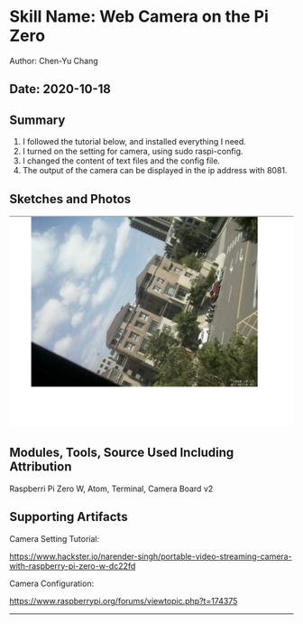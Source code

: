 #  Skill Name: Web Camera on the Pi Zero

Author: Chen-Yu Chang

Date: 2020-10-18
-----

## Summary
1. I followed the tutorial below, and installed everything I need.
2. I turned on the setting for camera, using sudo raspi-config.
3. I changed the content of text files and the config file.
4. The output of the camera can be displayed in the ip address with 8081.

## Sketches and Photos
![](images/6.png)

## Modules, Tools, Source Used Including Attribution
Raspberri Pi Zero W, Atom, Terminal, Camera Board v2

## Supporting Artifacts

Camera Setting Tutorial:

https://www.hackster.io/narender-singh/portable-video-streaming-camera-with-raspberry-pi-zero-w-dc22fd

Camera Configuration:

https://www.raspberrypi.org/forums/viewtopic.php?t=174375

-----
